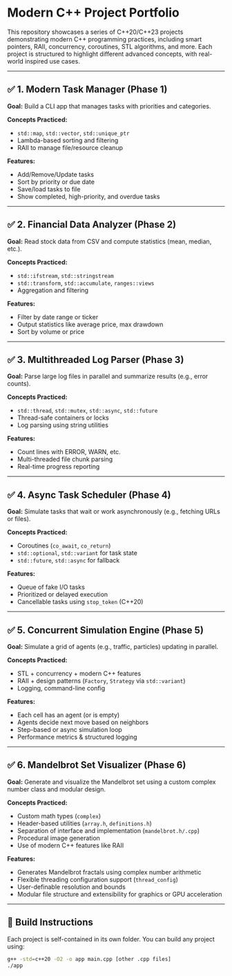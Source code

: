 # Modern C++ Project Portfolio

This repository showcases a series of C++20/C++23 projects demonstrating modern C++ programming practices, including smart pointers, RAII, concurrency, coroutines, STL algorithms, and more. Each project is structured to highlight different advanced concepts, with real-world inspired use cases.

---

## ✅ 1. Modern Task Manager (Phase 1)

**Goal:** Build a CLI app that manages tasks with priorities and categories.

**Concepts Practiced:**

- `std::map`, `std::vector`, `std::unique_ptr`
- Lambda-based sorting and filtering
- RAII to manage file/resource cleanup

**Features:**

- Add/Remove/Update tasks
- Sort by priority or due date
- Save/load tasks to file
- Show completed, high-priority, and overdue tasks

---

## ✅ 2. Financial Data Analyzer (Phase 2)

**Goal:** Read stock data from CSV and compute statistics (mean, median, etc.).

**Concepts Practiced:**

- `std::ifstream`, `std::stringstream`
- `std::transform`, `std::accumulate`, `ranges::views`
- Aggregation and filtering

**Features:**

- Filter by date range or ticker
- Output statistics like average price, max drawdown
- Sort by volume or price

---

## ✅ 3. Multithreaded Log Parser (Phase 3)

**Goal:** Parse large log files in parallel and summarize results (e.g., error counts).

**Concepts Practiced:**

- `std::thread`, `std::mutex`, `std::async`, `std::future`
- Thread-safe containers or locks
- Log parsing using string utilities

**Features:**

- Count lines with ERROR, WARN, etc.
- Multi-threaded file chunk parsing
- Real-time progress reporting

---

## ✅ 4. Async Task Scheduler (Phase 4)

**Goal:** Simulate tasks that wait or work asynchronously (e.g., fetching URLs or files).

**Concepts Practiced:**

- Coroutines (`co_await`, `co_return`)
- `std::optional`, `std::variant` for task state
- `std::future`, `std::async` for fallback

**Features:**

- Queue of fake I/O tasks
- Prioritized or delayed execution
- Cancellable tasks using `stop_token` (C++20)

---

## ✅ 5. Concurrent Simulation Engine (Phase 5)

**Goal:** Simulate a grid of agents (e.g., traffic, particles) updating in parallel.

**Concepts Practiced:**

- STL + concurrency + modern C++ features
- RAII + design patterns (`Factory`, `Strategy` via `std::variant`)
- Logging, command-line config

**Features:**

- Each cell has an agent (or is empty)
- Agents decide next move based on neighbors
- Step-based or async simulation loop
- Performance metrics & structured logging

---

## ✅ 6. Mandelbrot Set Visualizer (Phase 6)

**Goal:** Generate and visualize the Mandelbrot set using a custom complex number class and modular design.

**Concepts Practiced:**

- Custom math types (`complex`)
- Header-based utilities (`array.h`, `definitions.h`)
- Separation of interface and implementation (`mandelbrot.h/.cpp`)
- Procedural image generation
- Use of modern C++ features like RAII

**Features:**

- Generates Mandelbrot fractals using complex number arithmetic  
- Flexible threading configuration support (`thread_config`)
- User-definable resolution and bounds  
- Modular file structure and extensibility for graphics or GPU acceleration

---

## 🔧 Build Instructions

Each project is self-contained in its own folder. You can build any project using:

```bash
g++ -std=c++20 -O2 -o app main.cpp [other .cpp files]
./app
